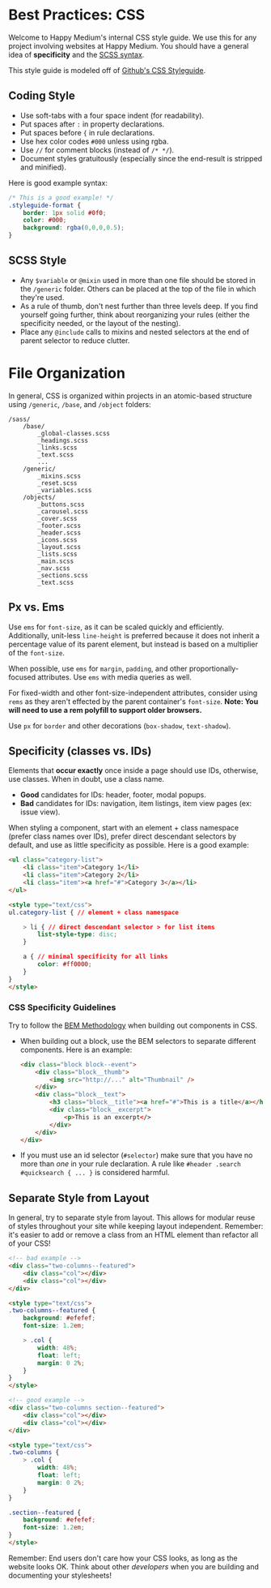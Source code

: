 # Best Practices: CSS

Welcome to Happy Medium's internal CSS style guide. We use this for any project involving websites at Happy Medium. You should have a general idea of **specificity** and the [SCSS syntax](http://sass-lang.com/).

This style guide is modeled off of [Github's CSS Styleguide](https://github.com/styleguide/css).

## Coding Style

* Use soft-tabs with a four space indent (for readability).
* Put spaces after `:` in property declarations.
* Put spaces before `{` in rule declarations.
* Use hex color codes `#000` unless using rgba.
* Use `//` for comment blocks (instead of `/* */`).
* Document styles gratuitously (especially since the end-result is stripped and minified).

Here is good example syntax:

```css
/* This is a good example! */
.styleguide-format {
	border: 1px solid #0f0;
	color: #000;
	background: rgba(0,0,0,0.5);
}
```

## SCSS Style

* Any `$variable` or `@mixin` used in more than one file should be stored in the `/generic` folder. Others can be placed at the top of the file in which they're used.
* As a rule of thumb, don't nest further than three levels deep. If you find yourself going further, think about reorganizing your rules (either the specificity needed, or the layout of the nesting).
* Place any `@include` calls to mixins and nested selectors at the end of parent selector to reduce clutter.

# File Organization

In general, CSS is organized within projects in an atomic-based structure using `/generic`, `/base`, and `/object` folders:

```
/sass/
	/base/
		_global-classes.scss
		_headings.scss
		_links.scss
		_text.scss
		...
	/generic/
		_mixins.scss
		_reset.scss
		_variables.scss
	/objects/
		_buttons.scss
		_carousel.scss
		_cover.scss
		_footer.scss
		_header.scss
		_icons.scss
		_layout.scss
		_lists.scss
		_main.scss
		_nav.scss
		_sections.scss
		_text.scss
```

## Px vs. Ems

Use `ems` for `font-size`, as it can be scaled quickly and efficiently. Additionally, unit-less `line-height` is preferred because it does not inherit a percentage value of its parent element, but instead is based on a multiplier of the `font-size`.

When possible, use `ems` for `margin`, `padding`, and other proportionally-focused attributes. Use `ems` with media queries as well.

For fixed-width and other font-size-independent attributes, consider using `rems` as they aren't effected by the parent container's `font-size`. __Note: You will need to use a rem polyfill to support older browsers.__

Use `px` for `border` and other decorations (`box-shadow`, `text-shadow`).

## Specificity (classes vs. IDs)

Elements that **occur exactly** once inside a page should use IDs, otherwise, use classes. When in doubt, use a class name.

* **Good** candidates for IDs: header, footer, modal popups.
* **Bad** candidates for IDs: navigation, item listings, item view pages (ex: issue view).

When styling a component, start with an element + class namespace (prefer class names over IDs), prefer direct descendant selectors by default, and use as little specificity as possible. Here is a good example:

```html
<ul class="category-list">
	<li class="item">Category 1</li>
	<li class="item">Category 2</li>
	<li class="item"><a href="#">Category 3</a></li>
</ul>

<style type="text/css">
ul.category-list { // element + class namespace

	> li { // direct descendant selector > for list items
		list-style-type: disc;
	}

	a { // minimal specificity for all links
		color: #ff0000;
	}
}
</style>
```

### CSS Specificity Guidelines

Try to follow the [BEM Methodology](http://csswizardry.com/2013/01/mindbemding-getting-your-head-round-bem-syntax/) when building out components in CSS.

* When building out a block, use the BEM selectors to separate different components. Here is an example:

    ```html
	<div class="block block--event">
		<div class="block__thumb">
			<img src="http://..." alt="Thumbnail" />
		</div>
		<div class="block__text">
			<h3 class="block__title"><a href="#">This is a title</a></h3>
			<div class="block__excerpt">
				<p>This is an excerpt</>
			</div>
		</div>
	</div>
	```

* If you must use an id selector (`#selector`) make sure that you have no more than _one_ in your rule declaration. A rule like `#header .search #quicksearch { ... }` is considered harmful.

## Separate Style from Layout

In general, try to separate style from layout. This allows for modular reuse of styles throughout your site while keeping layout independent. Remember: it's easier to add or remove a class from an HTML element than refactor all of your CSS!

```html
<!-- bad example -->
<div class="two-columns--featured">
	<div class="col"></div>
	<div class="col"></div>
</div>

<style type="text/css">
.two-columns--featured {
	background: #efefef;
	font-size: 1.2em;

	> .col {
		width: 48%;
		float: left;
		margin: 0 2%;
	}
}
</style>

<!-- good example -->
<div class="two-columns section--featured">
	<div class="col"></div>
	<div class="col"></div>
</div>

<style type="text/css">
.two-columns {
	> .col {
		width: 48%;
		float: left;
		margin: 0 2%;
	}
}

.section--featured {
	background: #efefef;
	font-size: 1.2em;
}
</style>
```

Remember: End users don't care how your CSS looks, as long as the website looks OK. Think about other _developers_ when you are building and documenting your stylesheets!
